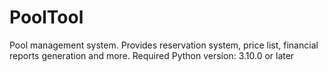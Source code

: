 # PoolTool

Pool management system. Provides reservation system, price list, financial reports generation and more.
Required Python version: 3.10.0 or later